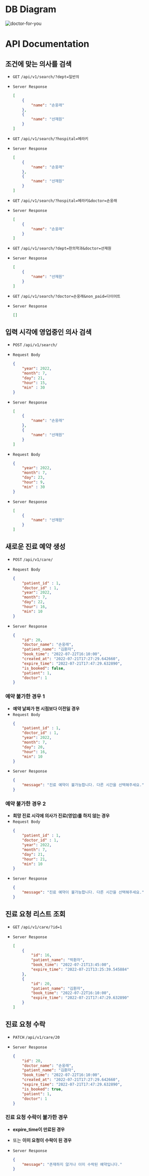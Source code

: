 
# DB Diagram
![doctor-for-you](https://user-images.githubusercontent.com/55699007/180158413-87a24e15-8e70-428a-9459-e28fcf338afe.png)

# API Documentation
## 조건에 맞는 의사를 검색
- `GET` `/api/v1/search/?dept=일반의`

- `Server Response`
    ```json
    [
        {
            "name": "손웅래"
        },
        {
            "name": "선재원"
        }
    ]
    ```

- `GET` `/api/v1/search/?hospital=메라키`

- `Server Response`
    ```json
    [
        {
            "name": "손웅래"
        },
        {
            "name": "선재원"
        }
    ]
    ```

- `GET` `/api/v1/search/?hospital=메라키&doctor=손웅래`

- `Server Response`
    ```json
    [
        {
            "name": "손웅래"
        }
    ]
    ```

- `GET` `/api/v1/search/?dept=한의학과&doctor=선재원`

- `Server Response`
    ```json
    [
        {
            "name": "선재원"
        }
    ]
    ```

- `GET` `/api/v1/search/?doctor=손웅래&non_paid=다이어트`

- `Server Response`
    ```json
    []
    ```

## 입력 시각에 영업중인 의사 검색
- `POST` `/api/v1/search/`

- `Request Body`
    ```json
    {
        "year": 2022,
        "month": 7,
        "day": 21,
        "hour": 15,
        "min" : 30
    }
    ```

- `Server Response`
    ```json
    [
        {
            "name": "손웅래"
        },
        {
            "name": "선재원"
        }
    ]
    ```

- `Request Body`
    ```json
    {
        "year": 2022,
        "month": 7,
        "day": 23,
        "hour": 9,
        "min" : 30
    }

- `Server Response`
    ```json
    [
        {
            "name": "선재원"
        }
    ]
    ```

## 새로운 진료 예약 생성
- `POST` `/api/v1/care/`

- `Request Body`
    ```json
    {
        "patient_id" : 1,
        "doctor_id" : 1,
        "year": 2022,
        "month": 7,
        "day": 22,
        "hour": 16,
        "min": 10
    }
    ```

- `Server Response`
    ```json
    {
        "id": 20,
        "doctor_name": "손웅래",
        "patient_name": "김환자",
        "book_time": "2022-07-22T16:10:00",
        "created_at": "2022-07-21T17:27:29.642660",
        "expire_time": "2022-07-21T17:47:29.632890",
        "is_booked": false,
        "patient": 1,
        "doctor": 1
    }
    ```

### 예약 불가한 경우 1
- **예약 날짜가 현 시점보다 이전일 경우**
- `Request Body`
    ```json
    {
        "patient_id" : 1,
        "doctor_id" : 1,
        "year": 2022,
        "month": 7,
        "day": 20,
        "hour": 16,
        "min": 10
    }
    ```
- `Server Response`
    ```json
    {
        "message": "진료 예약이 불가능합니다. 다른 시간을 선택해주세요."
    }
    ```

### 예약 불가한 경우 2
- **희망 진료 시각에 의사가 진료(영업)를 하지 않는 경우**
- `Request Body`
    ```json
    {
        "patient_id" : 1,
        "doctor_id" : 1,
        "year": 2022,
        "month": 7,
        "day": 21,
        "hour": 21,
        "min": 10
    }
    ```
- `Server Response`
    ```json
    {
        "message": "진료 예약이 불가능합니다. 다른 시간을 선택해주세요."
    }
    ```


## 진료 요청 리스트 조회
- `GET` `/api/v1/care/?id=1`

- `Server Response`

    ```json
    [
        {
            "id": 16,
            "patient_name": "박환자",
            "book_time": "2022-07-21T13:45:00",
            "expire_time": "2022-07-21T13:25:39.545884"
        },
        {
            "id": 20,
            "patient_name": "김환자",
            "book_time": "2022-07-22T16:10:00",
            "expire_time": "2022-07-21T17:47:29.632890"
        }
    ]
    ```

## 진료 요청 수락
- `PATCH` `/api/v1/care/20`

- `Server Response`

    ```json
    {
        "id": 20,
        "doctor_name": "손웅래",
        "patient_name": "김환자",
        "book_time": "2022-07-22T16:10:00",
        "created_at": "2022-07-21T17:27:29.642660",
        "expire_time": "2022-07-21T17:47:29.632890",
        "is_booked": true,
        "patient": 1,
        "doctor": 1
    }
    ```

### 진료 요청 수락이 불가한 경우
- **expire_time이 만료된 경우**
- 또는 **이미 요청이 수락이 된 경우**

- `Server Response`

    ```json
    {
        "message": "존재하지 않거나 이미 수락된 예약입니다."
    }
    ```

